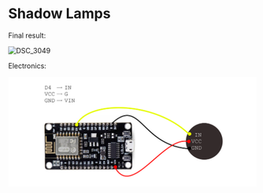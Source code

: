 # Shadow Lamps

Final result:

![DSC_3049](https://user-images.githubusercontent.com/85460283/211320454-70270c07-8974-4b4f-82f4-dac9daec8b97.jpg)

Electronics:

![esp8266](schema-esp8266.png)